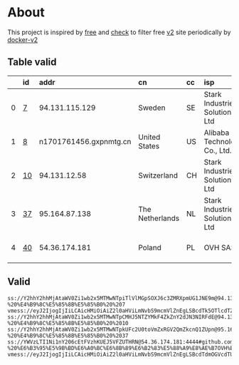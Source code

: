 
# About

This project is inspired by [free](https://github.com/freefq/free) and [check](https://github.com/yeahwu/check) to filter free [v2](https://github.com/v2fly/v2ray-core) site periodically by [docker-v2](https://hub.docker.com/r/v2ray/official)

    

## Table valid
|    | id                   | addr                   | cn              | cc   | isp                             | ip             | chatgpt          |
|---:|:---------------------|:-----------------------|:----------------|:-----|:--------------------------------|:---------------|:-----------------|
|  0 | [7](config/7.json)   | 94.131.115.129         | Sweden          | SE   | Stark Industries Solutions Ltd  | 94.131.115.129 | Yes (Region: SE) |
|  1 | [8](config/8.json)   | n1701761456.gxpnmtg.cn | United States   | US   | Alibaba US Technology Co., Ltd. | 47.76.182.214  | Yes (Region: US) |
|  2 | [10](config/10.json) | 94.131.12.58           | Switzerland     | CH   | Stark Industries Solutions Ltd  | 94.131.12.58   | Yes (Region: CH) |
|  3 | [37](config/37.json) | 95.164.87.138          | The Netherlands | NL   | Stark Industries Solutions Ltd  | 95.164.87.138  | Yes (Region: NL) |
|  4 | [40](config/40.json) | 54.36.174.181          | Poland          | PL   | OVH SAS                         | 54.36.174.181  | Yes (Region: FR) |

## Valid
```
ss://Y2hhY2hhMjAtaWV0Zi1wb2x5MTMwNTpiTlVlMGpSOXJ6c3ZMRXpmUG1JNE9m@94.131.115.129:38108#github.com/freefq%20-%20%E4%B9%8C%E5%85%8B%E5%85%B0%20%207
vmess://eyJ2IjogIjIiLCAicHMiOiAiZ2l0aHViLmNvbS9mcmVlZnEgLSBcdTk5OTlcdTZlMmZcdTk2M2ZcdTkxY2NcdTRlOTEgOCIsICJhZGQiOiAibjE3MDE3NjE0NTYuZ3hwbm10Zy5jbiIsICJwb3J0IjogIjQ0MyIsICJhaWQiOiAwLCAic2N5IjogImF1dG8iLCAibmV0IjogIndzIiwgInR5cGUiOiAibm9uZSIsICJ0bHMiOiAidGxzIiwgImlkIjogImJjZTQwNmVkLTE0MzUtNGFmZC1iYjgxLTU0ZWUyMWI2OTZhNyIsICJzbmkiOiAibjE3MDE3NjE0NTYuZ3hwbm10Zy5jbiIsICJob3N0IjogIiIsICJwYXRoIjogIi8ifQ==
ss://Y2hhY2hhMjAtaWV0Zi1wb2x5MTMwNTpCMHJ5NTZYMkF4ZkZnY2dJN3NIRFdE@94.131.12.58:26669#github.com/freefq%20-%20%E4%B9%8C%E5%85%8B%E5%85%B0%20%2010
ss://Y2hhY2hhMjAtaWV0Zi1wb2x5MTMwNTpkUFc2U0toVmZxRGV2QmZkcnQ1ZUpn@95.164.87.138:63830#github.com/freefq%20-%20%E4%B9%8C%E5%85%8B%E5%85%B0%20%2037
ss://YWVzLTI1Ni1nY206cEtFVzhKUEJ5VFZUTHRN@54.36.174.181:4444#github.com/freefq%20-%20%E6%B3%95%E5%9B%BD%E6%A0%BC%E6%8B%89%E6%B2%83%E5%88%A9%E8%AE%B7OVH%E6%95%B0%E6%8D%AE%E4%B8%AD%E5%BF%83%2040
vmess://eyJ2IjogIjIiLCAicHMiOiAiZ2l0aHViLmNvbS9mcmVlZnEgLSBcdTdmOGVcdTU2ZmRcdTk2M2ZcdTkxY2NcdTRlOTEgNjMiLCAiYWRkIjogIjQ3LjIzNi4xMTEuODMiLCAicG9ydCI6ICIzMTA5MSIsICJ0eXBlIjogIm5vbmUiLCAiaWQiOiAiZjBlYWZkNmItYWQzOS00ODc1LTliMjktNzIyMjM3ZDE1NWYzIiwgImFpZCI6ICIwIiwgIm5ldCI6ICJ0Y3AiLCAicGF0aCI6ICIvIiwgImhvc3QiOiAiIiwgInRscyI6ICIifQ==
```

